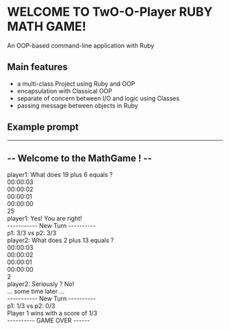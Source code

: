 # WELCOME TO TwO-O-Player RUBY MATH GAME!
  An OOP-based command-line application with Ruby

## Main features
- a multi-class Project using Ruby and OOP
- encapsulation with Classical OOP
- separate of concern between I/O and logic using Classes
- passing message between objects in Ruby

## Example prompt
-------------------------------
-- Welcome to the MathGame ! --
-------------------------------
player1: What does 19 plus 6 equals ? <br/>
00:00:03 <br/>
00:00:02 <br/>
00:00:01 <br/>
00:00:00 <br/>
25<br/>
player1: Yes! You are right! <br/>
----------- New Turn ----------<br/>
p1: 3/3 vs p2: 3/3<br/>
player2: What does 2 plus 13 equals ?<br/>
00:00:03<br/>
00:00:02<br/>
00:00:01<br/>
00:00:00<br/>
2<br/>
player2: Seriously ? No!<br/>
... some time later ...<br/>
----------- New Turn ----------<br/>
p1: 1/3 vs p2: 0/3<br/>
Player 1 wins with a score of 1/3<br/>
---------- GAME OVER ------<br/>
